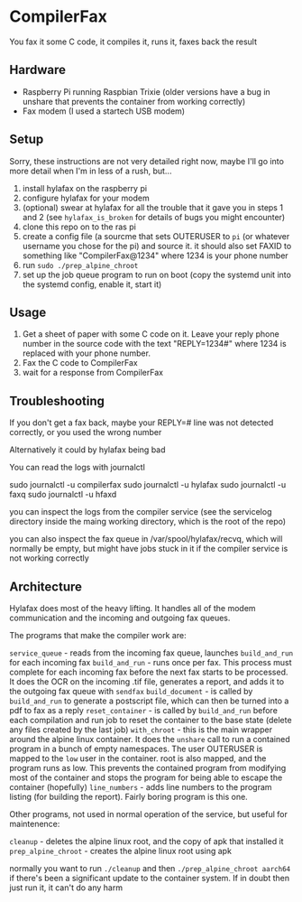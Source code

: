 # CompilerFax

You fax it some C code, it compiles it, runs it, faxes back the result

## Hardware

- Raspberry Pi running Raspbian Trixie (older versions have a bug in unshare that prevents the container from working correctly)
- Fax modem (I used a startech USB modem)

## Setup

Sorry, these instructions are not very detailed right now, maybe I'll go into more detail when I'm in less of a rush, but...

1. install hylafax on the raspberry pi
2. configure hylafax for your modem
3. (optional) swear at hylafax for all the trouble that it gave you in steps 1 and 2 (see `hylafax_is_broken` for details of bugs you might encounter)
4. clone this repo on to the ras pi
5. create a config file (a sourcme that sets OUTERUSER to `pi` (or whatever username you chose for the pi) and source it. it should also set FAXID to something like "CompilerFax@1234" where 1234 is your phone number
6. run `sudo ./prep_alpine_chroot`
7. set up the job queue program to run on boot (copy the systemd unit into the systemd config, enable it, start it)

## Usage

1. Get a sheet of paper with some C code on it. Leave your reply phone number in the source code with the text "REPLY=1234#" where 1234 is replaced with your phone number.
2. Fax the C code to CompilerFax
3. wait for a response from CompilerFax

## Troubleshooting

If you don't get a fax back, maybe your REPLY=<number># line was not detected correctly, or you used the wrong number

Alternatively it could by hylafax being bad

You can read the logs with journalctl

sudo journalctl -u compilerfax
sudo journalctl -u hylafax
sudo journalctl -u faxq
sudo journalctl -u hfaxd

you can inspect the logs from the compiler service (see the servicelog directory inside the maing working directory, which is the root of the repo)

you can also inspect the fax queue in /var/spool/hylafax/recvq, which will normally be empty, but might have jobs stuck in it if the compiler service is not working correctly

## Architecture

Hylafax does most of the heavy lifting. It handles all of the modem communication and the incoming and outgoing fax queues.

The programs that make the compiler work are:

`service_queue` - reads from the incoming fax queue, launches `build_and_run` for each incoming fax
`build_and_run` - runs once per fax. This process must complete for each incoming fax before the next fax starts to be processed. It does the OCR on the incoming .tif file, generates a report, and adds it to the outgoing fax queue with `sendfax`
`build_document` - is called by `build_and_run` to generate a postscript file, which can then be turned into a pdf to fax as a reply
`reset_container` - is called by `build_and_run` before each compilation and run job to reset the container to the base state (delete any files created by the last job)
`with_chroot` - this is the main wrapper around the alpine linux container. It does the `unshare` call to run a contained program in a bunch of empty namespaces. The user OUTERUSER is mapped to the `low` user in the container. root is also mapped, and the program runs as low. This prevents the contained program from modifying most of the container and stops the program for being able to escape the container (hopefully)
`line_numbers` - adds line numbers to the program listing (for building the report). Fairly boring program is this one.

Other programs, not used in normal operation of the service, but useful for maintenence:

`cleanup` - deletes the alpine linux root, and the copy of apk that installed it
`prep_alpine_chroot` - creates the alpine linux root using apk

normally you want to run `./cleanup` and then `./prep_alpine_chroot aarch64` if there's been a significant update to the container system. If in doubt then just run it, it can't do any harm
